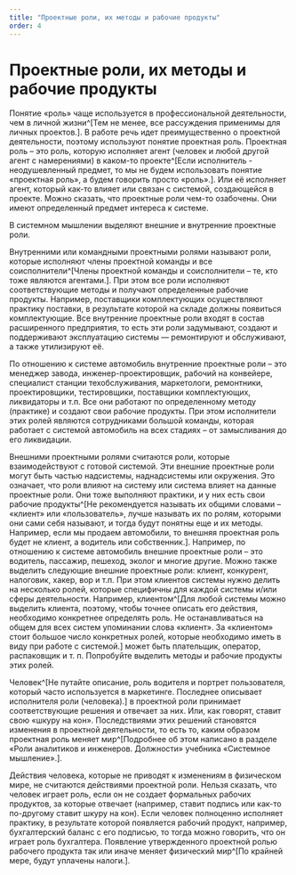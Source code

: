 ```yaml
---
title: "Проектные роли, их методы и рабочие продукты"
order: 4
---
```


# Проектные роли, их методы и рабочие продукты

Понятие «роль» чаще используется в профессиональной деятельности, чем в личной жизни^[Тем не менее, все рассуждения применимы для личных проектов.]. В работе речь идет преимущественно о проектной деятельности, поэтому используют понятие проектная роль. Проектная роль – это роль, которую исполняет агент (человек и любой другой агент с намерениями) в каком-то проекте^[Если исполнитель - неодушевленный предмет, то мы не будем использовать понятие «проектная роль», а будем говорить просто «роль».]. Или её исполняет агент, который как-то влияет или связан с системой, создающейся в проекте. Можно сказать, что проектные роли чем-то озабочены. Они имеют определенный предмет интереса к системе.

В системном мышлении выделяют внешние и внутренние проектные роли.

Внутренними или командными проектными ролями называют роли, которые исполняют члены проектной команды и все соисполнители^[Члены проектной команды и соисполнители – те, кто тоже являются агентами.]. При этом все роли исполняют соответствующие методы и получают определенные рабочие продукты. Например, поставщики комплектующих осуществляют практику поставки, в результате которой на складе должны появиться комплектующие. Все внутренние проектные роли входят в состав расширенного предприятия, то есть эти роли задумывают, создают и поддерживают эксплуатацию системы — ремонтируют и обслуживают, а также утилизируют её.

По отношению к системе автомобиль внутренние проектные роли – это менеджер завода, инженер-проектировщик, рабочий на конвейере, специалист станции техобслуживания, маркетологи, ремонтники, проектировщики, тестировщики, поставщики комплектующих, ликвидаторы и т.п. Все они работают по определенному методу (практике) и создают свои рабочие продукты. При этом исполнители этих ролей являются сотрудниками большой команды, которая работает с системой автомобиль на всех стадиях – от замысливания до его ликвидации.

Внешними проектными ролями считаются роли, которые взаимодействуют с готовой системой. Эти внешние проектные роли могут быть частью надсистемы, наднадсистемы или окружения. Это означает, что роли влияют на систему или система влияет на данные проектные роли. Они тоже выполняют практики, и у них есть свои рабочие продукты^[Не рекомендуется называть их общими словами – «клиент» или «пользователь», лучше называть их по ролям, которыми они сами себя называют, и тогда будут понятны еще и их методы. Например, если мы продаем автомобили, то внешняя проектная роль будет не клиент, а водитель или собственник.]. Например, по отношению к системе автомобиль внешние проектные роли – это водитель, пассажир, пешеход, эколог и многие другие. Можно также выделить следующие внешние проектные роли: клиент, конкурент, налоговик, хакер, вор и т.п. При этом клиентов системы нужно делить на несколько ролей, которые специфичны для каждой системы и/или сферы деятельности. Например, клиентом^[Для любой системы можно выделить клиента, поэтому, чтобы точнее описать его действия, необходимо конкретнее определять роль. Не останавливаться на общем для всех систем упоминании слова «клиент». За «клиентом» стоит большое число конкретных ролей, которые необходимо иметь в виду при работе с системой.] может быть плательщик, оператор, распаковщик и т. п. Попробуйте выделить методы и рабочие продукты этих ролей.

Человек^[Не путайте описание, роль водителя и портрет пользователя, который часто используется в маркетинге. Последнее описывает исполнителя роли (человека).] в проектной роли принимает соответствующие решения и отвечает за них. Или, как говорят, ставит свою «шкуру на кон». Последствиями этих решений становятся изменения в проектной деятельности, то есть то, каким образом проектная роль меняет мир^[Подробнее об этом написано в разделе «Роли аналитиков и инженеров. Должности» учебника «Системное мышление».].

Действия человека, которые не приводят к изменениям в физическом мире, не считаются действиями проектной роли. Нельзя сказать, что человек играет роль, если он не создает формальных рабочих продуктов, за которые отвечает (например, ставит подпись или как-то по-другому ставит шкуру на кон). Если человек полноценно исполняет практику, в результате которой появляется рабочий продукт, например, бухгалтерский баланс с его подписью, то тогда можно говорить, что он играет роль бухгалтера. Появление утвержденного проектной ролью рабочего продукта так или иначе меняет физический мир^[По крайней мере, будут уплачены налоги.].